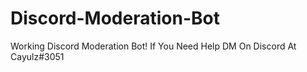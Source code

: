 # Discord-Moderation-Bot
Working Discord Moderation Bot! If You Need Help DM On Discord At Cayulz#3051

